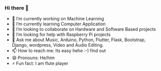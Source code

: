 ### Hi there 👋

- 🔭 I’m currently working on Machine Learning
- 🌱 I’m currently learning Computer Application
- 👯 I’m looking to collaborate on Hardware and Software Based projects
- 🤔 I’m looking for help with Raspberry Pi projects
- 💬 Ask me about Music, Arduino, Python, Flutter, Flask, Bootstrap, Django, wordpress, Video and Audio Editing.
- 📫 How to reach me: Its easy hehe :-) find out
- 😄 Pronouns: He/him
- ⚡ Fun fact: I am flute player


